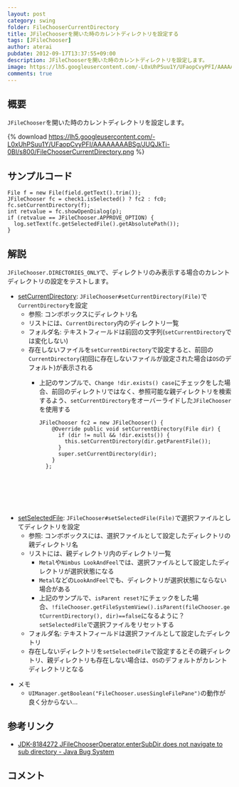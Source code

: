 ```yaml
---
layout: post
category: swing
folder: FileChooserCurrentDirectory
title: JFileChooserを開いた時のカレントディレクトリを設定する
tags: [JFileChooser]
author: aterai
pubdate: 2012-09-17T13:37:55+09:00
description: JFileChooserを開いた時のカレントディレクトリを設定します。
image: https://lh5.googleusercontent.com/-L0xUhPSuu1Y/UFaopCvyPFI/AAAAAAAABSg/JUQJkTi-0BI/s800/FileChooserCurrentDirectory.png
comments: true
---
```

## 概要
`JFileChooser`を開いた時のカレントディレクトリを設定します。

{% download https://lh5.googleusercontent.com/-L0xUhPSuu1Y/UFaopCvyPFI/AAAAAAAABSg/JUQJkTi-0BI/s800/FileChooserCurrentDirectory.png %}

## サンプルコード
<pre class="prettyprint"><code>File f = new File(field.getText().trim());
JFileChooser fc = check1.isSelected() ? fc2 : fc0;
fc.setCurrentDirectory(f);
int retvalue = fc.showOpenDialog(p);
if (retvalue == JFileChooser.APPROVE_OPTION) {
  log.setText(fc.getSelectedFile().getAbsolutePath());
}
</code></pre>

## 解説
`JFileChooser.DIRECTORIES_ONLY`で、ディレクトリのみ表示する場合のカレントディレクトリの設定をテストします。

- [setCurrentDirectory](http://docs.oracle.com/javase/jp/6/api/javax/swing/JFileChooser.html#setCurrentDirectory%28java.io.File%29): `JFileChooser#setCurrentDirectory(File)`で`CurrentDirectory`を設定
    - 参照: コンボボックスにディレクトリ名
    - リストには、`CurrentDirectory`内のディレクトリ一覧
    - フォルダ名: テキストフィールドは前回の文字列(`setCurrentDirectory`では変化しない)
    - 存在しないファイルを`setCurrentDirectory`で設定すると、前回の`CurrentDirectory`(初回に存在しないファイルが設定された場合は`OS`のデフォルト)が表示される
        - 上記のサンプルで、`Change !dir.exists() case`にチェックをした場合、前回のディレクトリではなく、参照可能な親ディレクトリを検索するよう、`setCurrentDirectory`をオーバーライドした`JFileChooser`を使用する
            
            <pre class="prettyprint"><code>JFileChooser fc2 = new JFileChooser() {
              @Override public void setCurrentDirectory(File dir) {
                if (dir != null &amp;&amp; !dir.exists()) {
                  this.setCurrentDirectory(dir.getParentFile());
                }
                super.setCurrentDirectory(dir);
              }
            };
</code></pre>
- [setSelectedFile](http://docs.oracle.com/javase/jp/6/api/javax/swing/JFileChooser.html#setSelectedFile%28java.io.File%29): `JFileChooser#setSelectedFile(File)`で選択ファイルとしてディレクトリを設定
    - 参照: コンボボックスには、選択ファイルとして設定したディレクトリの親ディレクトリ名
    - リストには、親ディレクトリ内のディレクトリ一覧
        - `Metal`や`Nimbus LookAndFeel`では、選択ファイルとして設定したディレクトリが選択状態になる
        - `Metal`などの`LookAndFeel`でも、ディレクトリが選択状態にならない場合がある
        - 上記のサンプルで、`isParent reset?`にチェックをした場合、`!fileChooser.getFileSystemView().isParent(fileChooser.getCurrentDirectory(), dir)==false`になるように？`setSelectedFile`で選択ファイルをリセットする
    - フォルダ名: テキストフィールドは選択ファイルとして設定したディレクトリ
    - 存在しないディレクトリを`setSelectedFile`で設定するとその親ディレクトリ、親ディレクトリも存在しない場合は、`OS`のデフォルトがカレントディレクトリとなる

<!-- dummy comment line for breaking list -->

- メモ
    - `UIManager.getBoolean("FileChooser.usesSingleFilePane")`の動作が良く分からない...

<!-- dummy comment line for breaking list -->

## 参考リンク
- [JDK-8184272 JFileChooserOperator.enterSubDir does not navigate to sub directory - Java Bug System](https://bugs.openjdk.java.net/browse/JDK-8184272)

<!-- dummy comment line for breaking list -->

## コメント
